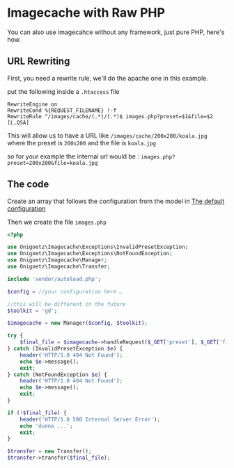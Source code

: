 # Imagecache with Raw PHP

You can also use imagecahce without any framework, just pure PHP, here's how.

## URL Rewriting

First, you need a rewrite rule, we'll do the apache one in this example.

put the following inside a `.htaccess` file

```
RewriteEngine on
RewriteCond %{REQUEST_FILENAME} !-f
RewriteRule ^/images/cache/(.*)/(.*)$ images.php?preset=$1&file=$2 [L,QSA]
```

This will allow us to have a URL like `/images/cache/200x200/koala.jpg`
where the preset is `200x200` and the file is `koala.jpg`

so for your example the internal url would be : `images.php?preset=200x200&file=koala.jpg`

## The code

Create an array that follows the configuration from the model in [The default configuration](https://github.com/onigoetz/imagecache/blob/master/src/config/imagecache.php)

Then we create the file `images.php`

```php
<?php

use Onigoetz\Imagecache\Exceptions\InvalidPresetException;
use Onigoetz\Imagecache\Exceptions\NotFoundException;
use Onigoetz\Imagecache\Manager;
use Onigoetz\Imagecache\Transfer;

include 'vendor/autoload.php';

$config = //your configuration here …

//this will be different in the future
$toolkit = 'gd';

$imagecache = new Manager($config, $toolkit);

try {
    $final_file = $imagecache->handleRequest($_GET['preset'], $_GET['file']);
} catch (InvalidPresetException $e) {
    header('HTTP/1.0 404 Not Found');
    echo $e->message();
    exit;
} catch (NotFoundException $e) {
    header('HTTP/1.0 404 Not Found');
    echo $e->message();
    exit;
}

if (!$final_file) {
    header('HTTP/1.0 500 Internal Server Error');
    echo 'dunno ...';
    exit;
}

$transfer = new Transfer();
$transfer->transfer($final_file);

```


